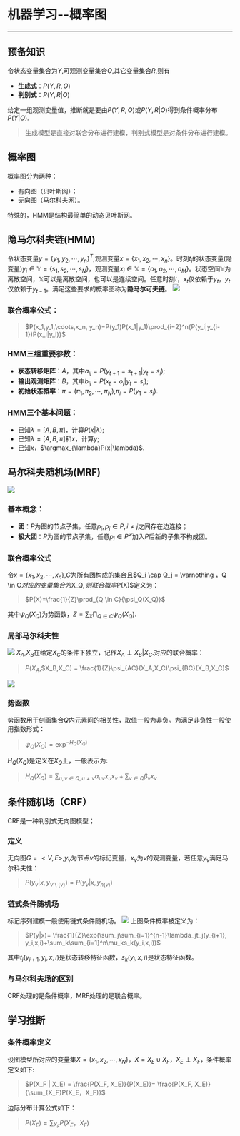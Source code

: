 # 机器学习--概率图
---
## 预备知识
令状态变量集合为$Y$,可观测变量集合$O$,其它变量集合$R$,则有
- **生成式**：$P(Y,R,O)$
- **判别式**：$P(Y,R|O)$

给定一组观测变量值，推断就是要由$P(Y,R,O)$或$P(Y,R|O)$得到条件概率分布$P(Y|O)$.

> 生成模型是直接对联合分布进行建模，判别式模型是对条件分布进行建模。
## 概率图
概率图分为两种：
- 有向图（贝叶斯网）；
- 无向图（马尔科夫网）。

特殊的，HMM是结构最简单的动态贝叶斯网。
## 隐马尔科夫链(HMM)
令状态变量$y = \{y_1, y_2, \cdots, y_n\}^T$,观测变量$x = \{x_1, x_2, \cdots, x_n\}$。时刻$t_i$的状态变量(隐变量)$y_i \in \mathbb{Y} = \{s_1,s_2,\cdots, s_N\}$，观测变量$x_i \in \mathbb{X} = \{o_1,o_2,\cdots, o_M\}$。状态空间$\mathbb{Y}$为离散空间，$\mathbb{X}$可以是离散空间，也可以是连续空间。任意时刻$t$，$x_t$仅依赖于$y_t$，$y_t$仅依赖于$y_{t-1}$。满足这些要求的概率图称为**隐马尔可夫链**。
![](./Screenshot_153.png)

### 联合概率公式：
>$P(x_1,y_1,\cdots,x_n, y_n)=P(y_1)P(x_1|y_1)\prod_{i=2}^n{P(y_i|y_{i-1})P(x_i|y_i)}$

### HMM三组重要参数：
- **状态转移矩阵**：$A$，其中$a_{ij}=P(y_{t+1}=s_{t+1}|y_t=s_i)$;
- **输出观测矩阵**：$B$，其中$b_{ij}=P(x_t=o_j|y_t=s_i)$;
- **初始状态概率**：$\pi = (\pi_1,\pi_2,\cdots,\pi_N)$,$\pi_i=P(y_1=s_i)$.

### HMM三个基本问题：
- 已知$\lambda = [A,B,\pi]$，计算$P(x|\lambda)$;
- 已知$\lambda = [A,B,\pi]$和$x$，计算$y$;
- 已知$x$，$\argmax_{\lambda}P(x|\lambda)$.
## 马尔科夫随机场(MRF)

![](./Screenshot_154.png)

### 基本概念：
- **团**：$P$为图的节点子集，任意$p_i,p_j \in P, i \neq j$之间存在边连接；
- **极大团**：$P$为图的节点子集，任意$p_i \in P^{\mathcal{C}}$加入$P$后新的子集不构成团。
### 联合概率公式
令$x = \{x_1, x_2,\cdots, x_n\}$,$C$为所有团构成的集合且$Q_i \cap Q_j = \varnothing $，$Q \in C$对应的变量集合为$X_Q$,则联合概率$P(X)$定义为：

>$P(X)=\frac{1}{Z}\prod_{Q \in C}{\psi_Q(X_Q)}$

其中$\psi_Q(X_Q)$为势函数，$Z=\sum_X{\prod_{Q \in C}{\psi_Q(X_Q)}}$.
### 局部马尔科夫性
![](./Screenshot_155.png)
$X_A$,$X_B$在给定$X_C$的条件下独立，记作$X_A \perp X_B | X_C$.对应的联合概率：
>$P(X_A$,$X_B,X_C) = \frac{1}{Z}\psi_{AC}(X_A,X_C)\psi_{BC}(X_B,X_C)$

![](./Screenshot_156.png)
### 势函数
势函数用于刻画集合$Q$内元素间的相关性，取值一般为非负。为满足非负性一般使用指数形式：
>$\psi_Q(X_Q)=\exp^{-H_Q(X_Q)}$

$H_Q(X_Q)$是定义在$X_Q$上，一般表示为:
>$H_Q(X_Q)=\sum_{u,v \in Q,u\neq v}{\alpha_{uv}x_ux_v} + \sum_{v \in Q}{\beta_v x_v}$

## 条件随机场（CRF）
CRF是一种判别式无向图模型；
### 定义
无向图$G=<V,E>$,$y_v$为节点$v$的标记变量，$x_v$为$v$的观测变量，若任意$y_v$满足马尔科夫性：
>$P(y_v|x,y_{V \setminus \{v\}}) = P(y_v|x,y_{n(v)})$
### 链式条件随机场
标记序列建模一般使用链式条件随机场。
![](./Screenshot_157.png)
上图条件概率被定义为：
> $P(y|x)= \frac{1}{Z}\exp(\sum_j\sum_{i=1}^{n-1}\lambda_jt_j(y_{i+1}, y_i,x,i)+\sum_k\sum_{i=1}^n\mu_ks_k(y_i,x,i))$

其中$t_j(y_{i+1}, y_i,x,i)$是状态转移特征函数，$s_k(y_i,x,i)$是状态特征函数。

### 与马尔科夫场的区别
CRF处理的是条件概率，MRF处理的是联合概率。
## 学习推断
### 条件概率定义
设图模型所对应的变量集$X=\{x_1,x_2,\cdots,x_N\}$，$X =X_E \cup  X_F$，$X_E \perp  X_F$，条件概率定义如下:
> $P(X_F |  X_E) = \frac{P(X_F,  X_E)}{P(X_E)}= \frac{P(X_F,  X_E)}{\sum_{X_F}P(X_E，X_F)}$

边际分布计算公式如下：
>$P(X_E) = \sum_{X_F}P(X_E，X_F)$